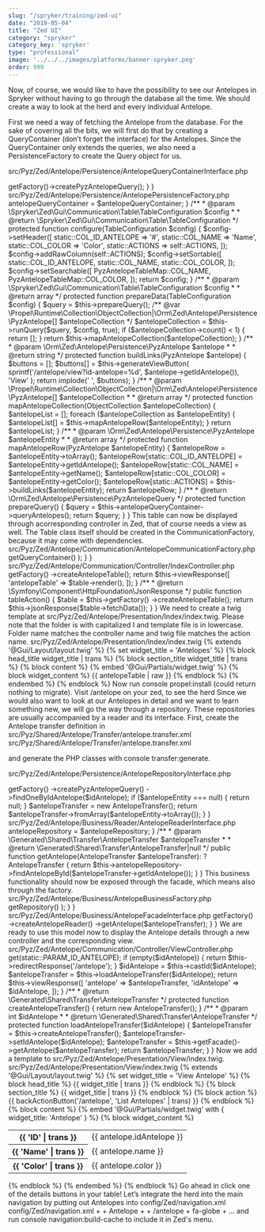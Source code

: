 ```yaml
---
slug: "/spryker/training/zed-ui"
date: "2019-05-04"
title: "Zed UI"
category: "spryker"
category_key: 'spryker'
type: "professional"
image: '../../../images/platforms/banner-spryker.png'
order: 999
---
```


Now, of course, we would like to have the possibility to see our Antelopes in Spryker without having to go through the database all the time. We should create a way to look at the herd and every individual Antelope.

First we need a way of fetching the Antelope from the database. For the sake of covering all the bits, we will first do that by creating a QueryContainer (don’t forget the interface) for the Antelopes. Since the QueryContainer only extends the queries, we also need a PersistenceFactory to create the Query object for us.

src/Pyz/Zed/Antelope/Persistence/AntelopeQueryContainerInterface.php

<?php

namespace Pyz\Zed\Antelope\Persistence;

use Orm\Zed\Antelope\Persistence\PyzAntelopeQuery;

interface AntelopeQueryContainerInterface
{
/**
     * @return \Orm\Zed\Antelope\Persistence\PyzAntelopeQuery
     */
    public function queryAntelopes(): PyzAntelopeQuery;
}
src/Pyz/Zed/Antelope/Persistence/AntelopeQueryContainer.php
<?php

namespace Pyz\Zed\Antelope\Persistence;

use Orm\Zed\Antelope\Persistence\PyzAntelopeQuery;
use Spryker\Zed\Kernel\Persistence\AbstractQueryContainer;

/**
 * @method \Pyz\Zed\Antelope\Persistence\AntelopePersistenceFactory getFactory()
 */
class AntelopeQueryContainer extends AbstractQueryContainer implements AntelopeQueryContainerInterface
{
/**
     * @return \Orm\Zed\Antelope\Persistence\PyzAntelopeQuery
     */
    public function queryAntelopes(): PyzAntelopeQuery
    {
        return $this->getFactory()->createPyzAntelopeQuery();
    }
}
src/Pyz/Zed/Antelope/Persistence/AntelopePersistenceFactory.php
<?php

namespace Pyz\Zed\Antelope\Persistence;

use Orm\Zed\Antelope\Persistence\PyzAntelopeQuery;
use Spryker\Zed\Kernel\Persistence\AbstractPersistenceFactory;

/**
 * @method \Pyz\Zed\Antelope\Persistence\AntelopeQueryContainerInterface getQueryContainer()
 */
class AntelopePersistenceFactory extends AbstractPersistenceFactory
{
/**
     * @return \Orm\Zed\Antelope\Persistence\PyzAntelopeQuery
     */
    public function createPyzAntelopeQuery()
    {
        return PyzAntelopeQuery::create();
    }
}
Now, let’s create the zed table to display our herd.

src/Pyz/Zed/Antelope/Communication/Table/AntelopeTable.php
<?php

namespace Pyz\Zed\Antelope\Communication\Table;

use Orm\Zed\Antelope\Persistence\Map\PyzAntelopeTableMap;
use Orm\Zed\Antelope\Persistence\PyzAntelope;
use Propel\Runtime\Collection\ObjectCollection;
use Pyz\Zed\Antelope\Persistence\AntelopeQueryContainerInterface;
use Spryker\Zed\Gui\Communication\Table\AbstractTable;
use Spryker\Zed\Gui\Communication\Table\TableConfiguration;

class AntelopeTable extends AbstractTable
{
    public const ACTIONS = 'actions';

    public const COL_ID_ANTELOPE = 'id_antelope';
    public const COL_NAME = 'name';
    public const COL_COLOR = 'color';

/**
     * @var \Pyz\Zed\Antelope\Persistence\AntelopeQueryContainerInterface
     */
    protected $antelopeQueryContainer;

/**
     * @param \Pyz\Zed\Antelope\Persistence\AntelopeQueryContainerInterface $antelopeQueryContainer
     */
    public function __construct(AntelopeQueryContainerInterface $antelopeQueryContainer)
    {
$this->antelopeQueryContainer = $antelopeQueryContainer;
    }

/**
     * @param \Spryker\Zed\Gui\Communication\Table\TableConfiguration $config
     *
     * @return \Spryker\Zed\Gui\Communication\Table\TableConfiguration
     */
    protected function configure(TableConfiguration $config)
    {
$config->setHeader([
            static::COL_ID_ANTELOPE => '#',
            static::COL_NAME => 'Name',
            static::COL_COLOR => 'Color',
            static::ACTIONS => self::ACTIONS,
        ]);

$config->addRawColumn(self::ACTIONS);

$config->setSortable([
            static::COL_ID_ANTELOPE,
            static::COL_NAME,
            static::COL_COLOR,
        ]);

$config->setSearchable([
            PyzAntelopeTableMap::COL_NAME,
            PyzAntelopeTableMap::COL_COLOR,
        ]);

        return $config;
    }

/**
     * @param \Spryker\Zed\Gui\Communication\Table\TableConfiguration $config
     *
     * @return array
     */
    protected function prepareData(TableConfiguration $config)
    {
$query = $this->prepareQuery();

/** @var \Propel\Runtime\Collection\ObjectCollection|\Orm\Zed\Antelope\Persistence\PyzAntelope[] $antelopeCollection */
$antelopeCollection = $this->runQuery($query, $config, true);

        if ($antelopeCollection->count() < 1) {
            return [];
        }

        return $this->mapAntelopeCollection($antelopeCollection);
    }

/**
     * @param \Orm\Zed\Antelope\Persistence\PyzAntelope $antelope
     *
     * @return string
     */
    protected function buildLinks(PyzAntelope $antelope)
    {
$buttons = [];
$buttons[] = $this->generateViewButton(
            sprintf('/antelope/view?id-antelope=%d', $antelope->getIdAntelope()),
'View'
        );

        return implode(' ', $buttons);
    }

/**
     * @param \Propel\Runtime\Collection\ObjectCollection|\Orm\Zed\Antelope\Persistence\PyzAntelope[] $antelopeCollection
     *
     * @return array
     */
    protected function mapAntelopeCollection(ObjectCollection $antelopeCollection)
    {
$antelopeList = [];

        foreach ($antelopeCollection as $antelopeEntity) {
$antelopeList[] = $this->mapAntelopeRow($antelopeEntity);
        }

        return $antelopeList;
    }

/**
     * @param \Orm\Zed\Antelope\Persistence\PyzAntelope $antelopeEntity
     *
     * @return array
     */
    protected function mapAntelopeRow(PyzAntelope $antelopeEntity)
    {
$antelopeRow = $antelopeEntity->toArray();

$antelopeRow[static::COL_ID_ANTELOPE] = $antelopeEntity->getIdAntelope();
$antelopeRow[static::COL_NAME] = $antelopeEntity->getName();
$antelopeRow[static::COL_COLOR] = $antelopeEntity->getColor();

$antelopeRow[static::ACTIONS] = $this->buildLinks($antelopeEntity);

        return $antelopeRow;
    }

/**
     * @return \Orm\Zed\Antelope\Persistence\PyzAntelopeQuery
     */
    protected function prepareQuery()
    {
$query = $this->antelopeQueryContainer->queryAntelopes();

        return $query;
    }
}
This table can now be displayed through acorresponding controller in Zed, that of course needs a view as well. The Table class itself should be created in the CommunicationFactory, because it may come with dependencies.

src/Pyz/Zed/Antelope/Communication/AntelopeCommunicationFactory.php
<?php

namespace Pyz\Zed\Antelope\Communication;

use Pyz\Zed\Antelope\Communication\Table\AntelopeTable;
use Spryker\Zed\Kernel\Communication\AbstractCommunicationFactory;

/**
 * @method \Pyz\Zed\Antelope\Persistence\AntelopeQueryContainerInterface getQueryContainer()
 */
class AntelopeCommunicationFactory extends AbstractCommunicationFactory
{
/**
     * @return \Pyz\Zed\Antelope\Communication\Table\AntelopeTable
     */
    public function createAntelopeTable()
    {
        return new AntelopeTable(
$this->getQueryContainer()
        );
    }
}
src/Pyz/Zed/Antelope/Communication/Controller/IndexController.php
<?php

namespace Pyz\Zed\Antelope\Communication\Controller;

use Spryker\Zed\Kernel\Communication\Controller\AbstractController;

/**
 * @method \Pyz\Zed\Antelope\Communication\AntelopeCommunicationFactory getFactory()
 * @method \Pyz\Zed\Antelope\Persistence\AntelopeQueryContainerInterface getQueryContainer()
 */
class IndexController extends AbstractController
{
/**
     * @return array
     */
    public function indexAction()
    {
$table = $this->getFactory()
            ->createAntelopeTable();

        return $this->viewResponse([
'antelopeTable' => $table->render(),
        ]);
    }

/**
     * @return \Symfony\Component\HttpFoundation\JsonResponse
     */
    public function tableAction()
    {
$table = $this->getFactory()
            ->createAntelopeTable();

        return $this->jsonResponse($table->fetchData());
    }
}
We need to create a twig template at src/Pyz/Zed/Antelope/Presentation/Index/index.twig. Please note that the folder is with capitalized I and template file is in lowercase. Folder name matches the controller name and twig file matches the action name.

src/Pyz/Zed/Antelope/Presentation/Index/index.twig
{% extends '@Gui/Layout/layout.twig' %}

{% set widget_title = 'Antelopes' %}

{% block head_title widget_title | trans %}

{% block section_title widget_title | trans %}

{% block content %}

{% embed '@Gui/Partials/widget.twig' %}

{% block widget_content %}

{{ antelopeTable | raw }}

{% endblock %}

{% endembed %}

{% endblock %}
Now run console propel:install (could return nothing to migrate).

Visit /antelope on your zed, to see the herd

Since we would also want to look at our Antelopes in detail and we want to learn something new, we will go the way through a repository. These repositories are usually accompanied by a reader and its interface.

First, create the Antelope transfer definition in src/Pyz/Shared/Antelope/Transfer/antelope.transfer.xml

src/Pyz/Shared/Antelope/Transfer/antelope.transfer.xml
<?xml version="1.0"?>

<transfers xmlns="spryker:transfer-01"
xmlns:xsi="http://www.w3.org/2001/XMLSchema-instance"
xsi:schemaLocation="spryker:transfer-01 http://static.spryker.com/transfer-01.xsd">

<transfer name="Antelope">
<property name="idAntelope" type="int" />
<property name="name" type="string" />
<property name="color" type="string" />
</transfer>

</transfers>
and generate the PHP classes with console transfer:generate.

src/Pyz/Zed/Antelope/Persistence/AntelopeRepositoryInterface.php

<?php

namespace Pyz\Zed\Antelope\Persistence;

use Generated\Shared\Transfer\AntelopeTransfer;

interface AntelopeRepositoryInterface
{
/**
   * @param int $idAntelope
   *
   * @return \Generated\Shared\Transfer\AntelopeTransfer|null
   */
  public function findAntelopeById(int $idAntelope): ?AntelopeTransfer;
}
src/Pyz/Zed/Antelope/Persistence/AntelopeRepository.php
<?php

namespace Pyz\Zed\Antelope\Persistence;

use Generated\Shared\Transfer\AntelopeTransfer;
use Spryker\Zed\Kernel\Persistence\AbstractRepository;

/**
 * @method \Pyz\Zed\Antelope\Persistence\AntelopePersistenceFactory getFactory()
 */
class AntelopeRepository extends AbstractRepository implements AntelopeRepositoryInterface
{
/**
     * @param int $idAntelope
     *
     * @return \Generated\Shared\Transfer\AntelopeTransfer|null
     */
    public function findAntelopeById(int $idAntelope): ?AntelopeTransfer
    {
$antelopeEntity = $this->getFactory()
            ->createPyzAntelopeQuery()
            ->findOneByIdAntelope($idAntelope);

        if ($antelopeEntity === null) {
            return null;
        }

$antelopeTransfer = new AntelopeTransfer();

        return $antelopeTransfer->fromArray($antelopeEntity->toArray());
    }
}
src/Pyz/Zed/Antelope/Business/Reader/AntelopeReaderInterface.php
<?php

namespace Pyz\Zed\Antelope\Business\Reader;

use Generated\Shared\Transfer\AntelopeTransfer;

interface AntelopeReaderInterface
{
/**
     * @param \Generated\Shared\Transfer\AntelopeTransfer $antelopeTransfer
     *
     * @return \Generated\Shared\Transfer\AntelopeTransfer|null
     */
    public function getAntelope(AntelopeTransfer $antelopeTransfer): ?AntelopeTransfer;
}
src/Pyz/Zed/Antelope/Business/Reader/AntelopeReader.php
<?php

namespace Pyz\Zed\Antelope\Business\Reader;

use Generated\Shared\Transfer\AntelopeTransfer;
use Pyz\Zed\Antelope\Persistence\AntelopeRepositoryInterface;

class AntelopeReader implements AntelopeReaderInterface
{
/**
     * @var \Pyz\Zed\Antelope\Persistence\AntelopeRepositoryInterface
     */
    protected $antelopeRepository;

/**
     * @param \Pyz\Zed\Antelope\Persistence\AntelopeRepositoryInterface $antelopeRepository
     */
    public function __construct(AntelopeRepositoryInterface $antelopeRepository)
    {
$this->antelopeRepository = $antelopeRepository;
    }

/**
     * @param \Generated\Shared\Transfer\AntelopeTransfer $antelopeTransfer
     *
     * @return \Generated\Shared\Transfer\AntelopeTransfer|null
     */
    public function getAntelope(AntelopeTransfer $antelopeTransfer): ?AntelopeTransfer
    {
        return $this->antelopeRepository->findAntelopeById($antelopeTransfer->getIdAntelope());
    }
}
This business functionality should now be exposed through the facade, which means also through the factory.

src/Pyz/Zed/Antelope/Business/AntelopeBusinessFactory.php
<?php

namespace Pyz\Zed\Antelope\Business;

use Pyz\Zed\Antelope\Business\Reader\AntelopeReader;
use Pyz\Zed\Antelope\Business\Reader\AntelopeReaderInterface;
use Spryker\Zed\Kernel\Business\AbstractBusinessFactory;

/**
 * @method \Pyz\Zed\Antelope\Persistence\AntelopeRepositoryInterface getRepository()
 * @method \Pyz\Zed\Antelope\Persistence\AntelopeQueryContainerInterface getQueryContainer()
 */
class AntelopeBusinessFactory extends AbstractBusinessFactory
{
/**
     * @return \Pyz\Zed\Antelope\Business\Reader\AntelopeReaderInterface
     */
    public function createAntelopeReader(): AntelopeReaderInterface
    {
        return new AntelopeReader(
$this->getRepository()
        );
    }
}
src/Pyz/Zed/Antelope/Business/AntelopeFacadeInterface.php
<?php

namespace Pyz\Zed\Antelope\Business;

use Generated\Shared\Transfer\AntelopeTransfer;

/**
 * @method \Pyz\Zed\Antelope\Business\AntelopeBusinessFactory getFactory()
 */
interface AntelopeFacadeInterface
{
/**
     * @param \Generated\Shared\Transfer\AntelopeTransfer $antelopeTransfer
     *
     * @return \Generated\Shared\Transfer\AntelopeTransfer
     */
    public function getAntelope(AntelopeTransfer $antelopeTransfer);
}
src/Pyz/Zed/Antelope/Business/AntelopeFacade.php
<?php

namespace Pyz\Zed\Antelope\Business;

use Generated\Shared\Transfer\AntelopeTransfer;
use Spryker\Zed\Kernel\Business\AbstractFacade;

/**
 * @method \Pyz\Zed\Antelope\Business\AntelopeBusinessFactory getFactory()
 * @method \Pyz\Zed\Antelope\Persistence\AntelopeRepositoryInterface getRepository()
 */
class AntelopeFacade extends AbstractFacade implements AntelopeFacadeInterface
{
/**
     * @param \Generated\Shared\Transfer\AntelopeTransfer $antelopeTransfer
     *
     * @return \Generated\Shared\Transfer\AntelopeTransfer
     */
    public function getAntelope(AntelopeTransfer $antelopeTransfer)
    {
        return $this->getFactory()
            ->createAntelopeReader()
            ->getAntelope($antelopeTransfer);
    }
}
We are ready to use this model now to display the Antelope details through a new controller and the corresponding view.

src/Pyz/Zed/Antelope/Communication/Controller/ViewController.php
<?php

namespace Pyz\Zed\Antelope\Communication\Controller;

use Generated\Shared\Transfer\AntelopeTransfer;
use Spryker\Zed\Kernel\Communication\Controller\AbstractController;
use Symfony\Component\HttpFoundation\Request;

/**
 * @method \Pyz\Zed\Antelope\Business\AntelopeFacadeInterface getFacade()
 * @method \Pyz\Zed\Antelope\Communication\AntelopeCommunicationFactory getFactory()
 * @method \Pyz\Zed\Antelope\Persistence\AntelopeRepositoryInterface getRepository()
 * @method \Pyz\Zed\Antelope\Persistence\AntelopeQueryContainerInterface getQueryContainer()
 */
class ViewController extends AbstractController
{
    public const PARAM_ID_ANTELOPE = 'id-antelope';

/**
     * @param \Symfony\Component\HttpFoundation\Request $request
     *
     * @return array|\Symfony\Component\HttpFoundation\RedirectResponse
     */
    public function indexAction(Request $request)
    {
$idAntelope = $request->get(static::PARAM_ID_ANTELOPE);

        if (empty($idAntelope)) {
            return $this->redirectResponse('/antelope');
        }

$idAntelope = $this->castId($idAntelope);

$antelopeTransfer = $this->loadAntelopeTransfer($idAntelope);

        return $this->viewResponse([
'antelope' => $antelopeTransfer,
'idAntelope' => $idAntelope,
        ]);
    }

/**
     * @return \Generated\Shared\Transfer\AntelopeTransfer
     */
    protected function createAntelopeTransfer()
    {
        return new AntelopeTransfer();
    }

/**
     * @param int $idAntelope
     *
     * @return \Generated\Shared\Transfer\AntelopeTransfer
     */
    protected function loadAntelopeTransfer($idAntelope)
    {
$antelopeTransfer = $this->createAntelopeTransfer();
$antelopeTransfer->setIdAntelope($idAntelope);
$antelopeTransfer = $this->getFacade()->getAntelope($antelopeTransfer);

        return $antelopeTransfer;
    }
}
Now we add a template to src/Pyz/Zed/Antelope/Presentation/View/index.twig.

src/Pyz/Zed/Antelope/Presentation/View/index.twig
{% extends '@Gui/Layout/layout.twig' %}

{% set widget_title = 'View Antelope' %}

{% block head_title %}
{{ widget_title | trans }}
{% endblock %}
{% block section_title %}
{{ widget_title | trans }}
{% endblock %}

{% block action %}
{{ backActionButton('/antelope', 'List Antelopes' | trans) }}
{% endblock %}

{% block content %}

{% embed '@Gui/Partials/widget.twig' with { widget_title: 'Antelope' } %}

{% block widget_content %}

            <div class="row">
                <table class="table">
                    <thead></thead>
                    <tbody>
                    <tr>
                        <th>
{{ 'ID' | trans }}</th>
                        <td>{{ antelope.idAntelope }}</td>
                    </tr>
                    <tr>
                        <th>{{ 'Name' | trans }}</th>
                        <td>{{ antelope.name }}</td>
                    </tr>
                    <tr>
                        <th>{{ 'Color' | trans }}</th>
                        <td>{{ antelope.color }}</td>
                    </tr>
                    </tbody>
                    <tfoot>
                </table>
            </div>

{% endblock %}
{% endembed %}

{% endblock %}
Go ahead in click one of the details buttons in your table!

Let’s integrate the herd into the main navigation by putting out Antelopes into config/Zed/navigation.xml

config/Zed/navigation.xml
<?xml version="1.0"?>
<config>
<!-- You can control navigation order here and add your custom navigation entries -->
+ <antelope>
+ <label>Antelope</label>
+ <title>Antelope</title>
+ <uri>/antelope</uri>
+ <icon>fa-globe</icon>
+ </antelope>
...
</config>
and run console navigation:build-cache to include it in Zed's menu.
